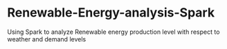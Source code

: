 # Renewable-Energy-analysis-Spark
Using Spark to analyze Renewable energy production level with respect to weather and demand levels
